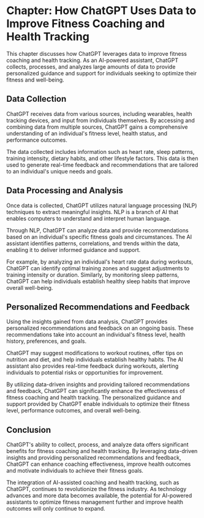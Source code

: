 Chapter: How ChatGPT Uses Data to Improve Fitness Coaching and Health Tracking
==============================================================================

This chapter discusses how ChatGPT leverages data to improve fitness coaching and health tracking. As an AI-powered assistant, ChatGPT collects, processes, and analyzes large amounts of data to provide personalized guidance and support for individuals seeking to optimize their fitness and well-being.

Data Collection
---------------

ChatGPT receives data from various sources, including wearables, health tracking devices, and input from individuals themselves. By accessing and combining data from multiple sources, ChatGPT gains a comprehensive understanding of an individual's fitness level, health status, and performance outcomes.

The data collected includes information such as heart rate, sleep patterns, training intensity, dietary habits, and other lifestyle factors. This data is then used to generate real-time feedback and recommendations that are tailored to an individual's unique needs and goals.

Data Processing and Analysis
----------------------------

Once data is collected, ChatGPT utilizes natural language processing (NLP) techniques to extract meaningful insights. NLP is a branch of AI that enables computers to understand and interpret human language.

Through NLP, ChatGPT can analyze data and provide recommendations based on an individual's specific fitness goals and circumstances. The AI assistant identifies patterns, correlations, and trends within the data, enabling it to deliver informed guidance and support.

For example, by analyzing an individual's heart rate data during workouts, ChatGPT can identify optimal training zones and suggest adjustments to training intensity or duration. Similarly, by monitoring sleep patterns, ChatGPT can help individuals establish healthy sleep habits that improve overall well-being.

Personalized Recommendations and Feedback
-----------------------------------------

Using the insights gained from data analysis, ChatGPT provides personalized recommendations and feedback on an ongoing basis. These recommendations take into account an individual's fitness level, health history, preferences, and goals.

ChatGPT may suggest modifications to workout routines, offer tips on nutrition and diet, and help individuals establish healthy habits. The AI assistant also provides real-time feedback during workouts, alerting individuals to potential risks or opportunities for improvement.

By utilizing data-driven insights and providing tailored recommendations and feedback, ChatGPT can significantly enhance the effectiveness of fitness coaching and health tracking. The personalized guidance and support provided by ChatGPT enable individuals to optimize their fitness level, performance outcomes, and overall well-being.

Conclusion
----------

ChatGPT's ability to collect, process, and analyze data offers significant benefits for fitness coaching and health tracking. By leveraging data-driven insights and providing personalized recommendations and feedback, ChatGPT can enhance coaching effectiveness, improve health outcomes and motivate individuals to achieve their fitness goals.

The integration of AI-assisted coaching and health tracking, such as ChatGPT, continues to revolutionize the fitness industry. As technology advances and more data becomes available, the potential for AI-powered assistants to optimize fitness management further and improve health outcomes will only continue to expand.
